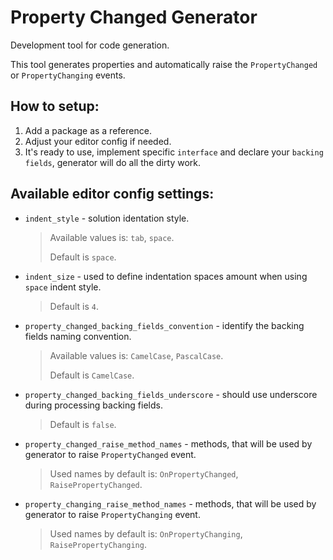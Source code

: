 ﻿Property Changed Generator
==============

Development tool for code generation.

This tool generates properties and automatically raise the `PropertyChanged` or `PropertyChanging` events.

## How to setup:

1. Add a package as a reference.
2. Adjust your editor config if needed.
3. It's ready to use, implement specific `interface` and declare your `backing fields`, generator will do all the dirty work.

## Available editor config settings:

- `indent_style` - solution identation style.

    > Available values is: `tab`, `space`.
    >
    > Default is `space`.
 
- `indent_size` - used to define indentation spaces amount when using `space` indent style.

    > Default is `4`.

- `property_changed_backing_fields_convention` - identify the backing fields naming convention.

    > Available values is: `CamelCase`, `PascalCase`.
    >
    > Default is `CamelCase`.

- `property_changed_backing_fields_underscore` - should use underscore during processing backing fields.

    > Default is `false`.

- `property_changed_raise_method_names` - methods, that will be used by generator to raise `PropertyChanged` event.

    > Used names by default is: `OnPropertyChanged`, `RaisePropertyChanged`.

- `property_changing_raise_method_names` - methods, that will be used by generator to raise `PropertyChanging` event.

    > Used names by default is: `OnPropertyChanging`, `RaisePropertyChanging`.
